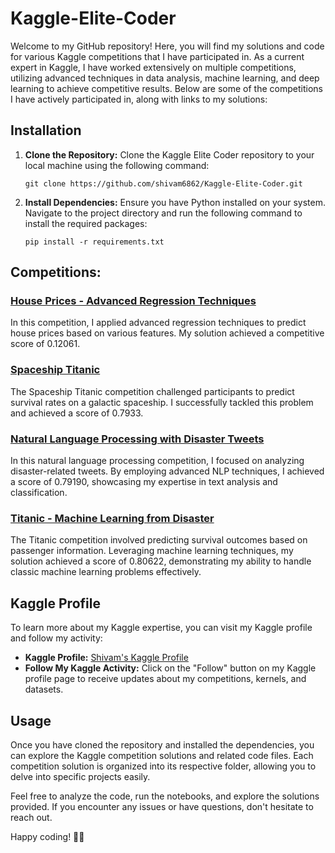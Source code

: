 # Kaggle-Elite-Coder

Welcome to my GitHub repository! Here, you will find my solutions and code for various Kaggle competitions that I have participated in. As a current expert in Kaggle, I have worked extensively on multiple competitions, utilizing advanced techniques in data analysis, machine learning, and deep learning to achieve competitive results. Below are some of the competitions I have actively participated in, along with links to my solutions:

## Installation

1. **Clone the Repository:**
   Clone the Kaggle Elite Coder repository to your local machine using the following command:

   ```
   git clone https://github.com/shivam6862/Kaggle-Elite-Coder.git
   ```

2. **Install Dependencies:**
   Ensure you have Python installed on your system. Navigate to the project directory and run the following command to install the required packages:
   ```
   pip install -r requirements.txt
   ```

## Competitions:

### [House Prices - Advanced Regression Techniques](https://www.kaggle.com/code/shivam6862/house-prices-score-0-12061)

In this competition, I applied advanced regression techniques to predict house prices based on various features. My solution achieved a competitive score of 0.12061.

### [Spaceship Titanic](https://www.kaggle.com/code/shivam6862/galactic-triumph-spaceship-titanic-0-7933)

The Spaceship Titanic competition challenged participants to predict survival rates on a galactic spaceship. I successfully tackled this problem and achieved a score of 0.7933.

### [Natural Language Processing with Disaster Tweets](https://www.kaggle.com/code/shivam6862/wizardry-tweets-transformed-score-0-79190)

In this natural language processing competition, I focused on analyzing disaster-related tweets. By employing advanced NLP techniques, I achieved a score of 0.79190, showcasing my expertise in text analysis and classification.

### [Titanic - Machine Learning from Disaster](https://www.kaggle.com/code/shivam6862/titanic-survival-analysis-score-0-80622)

The Titanic competition involved predicting survival outcomes based on passenger information. Leveraging machine learning techniques, my solution achieved a score of 0.80622, demonstrating my ability to handle classic machine learning problems effectively.

## Kaggle Profile

To learn more about my Kaggle expertise, you can visit my Kaggle profile and follow my activity:

- **Kaggle Profile:** [Shivam's Kaggle Profile](https://www.kaggle.com/shivam6862)
- **Follow My Kaggle Activity:** Click on the "Follow" button on my Kaggle profile page to receive updates about my competitions, kernels, and datasets.

## Usage

Once you have cloned the repository and installed the dependencies, you can explore the Kaggle competition solutions and related code files. Each competition solution is organized into its respective folder, allowing you to delve into specific projects easily.

Feel free to analyze the code, run the notebooks, and explore the solutions provided. If you encounter any issues or have questions, don't hesitate to reach out.

Happy coding! 🚀🚀
